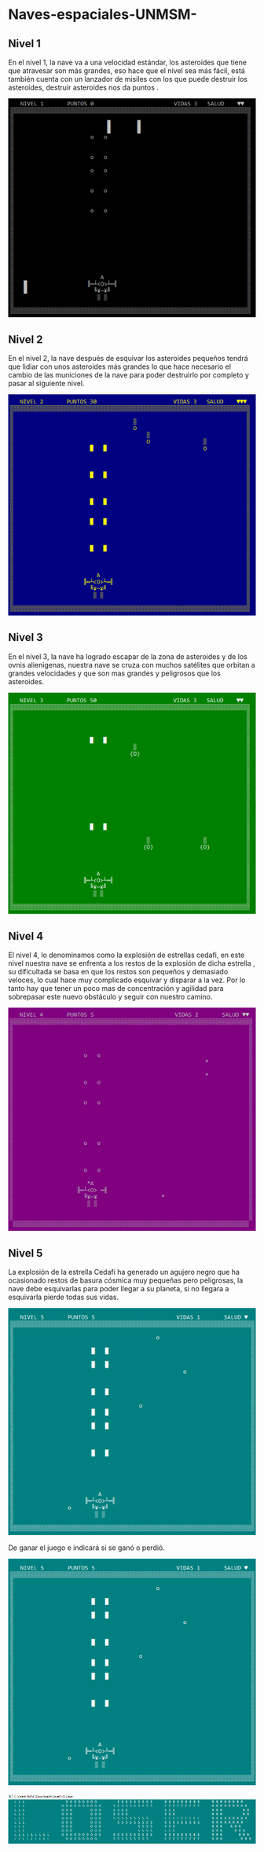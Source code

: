 # Naves-espaciales-UNMSM-

## Nivel 1
En el nivel 1, la nave va a una velocidad estándar, los asteroides que tiene que atravesar son más grandes, eso hace que el nivel sea más fácil, está también cuenta con un lanzador de misiles con los que puede destruir los asteroides, destruir asteroides nos da puntos .

<p align="center">
  <img width="auto" height="auto" src="https://github.com/Marisol-137/Naves-espaciales-UNMSM-FIEE/blob/main/nivel%201%20naves.PNG">
</p>

## Nivel 2
En el nivel 2, la nave después de esquivar los asteroides pequeños tendrá que lidiar con unos asteroides más grandes lo que hace  necesario el cambio de las municiones de la nave para poder destruirlo por completo y pasar al siguiente nivel.

<p align="center">
  <img width="auto" height="auto" src="https://github.com/Marisol-137/Naves-espaciales-UNMSM-FIEE/blob/main/nivel%202%20naves.PNG">
</p>

## Nivel 3
En el nivel 3, la nave ha logrado escapar de la zona de asteroides y de los ovnis alienigenas, nuestra nave se cruza con muchos satélites que orbitan a grandes velocidades y que son mas grandes y peligrosos que los asteroides.

<p align="center">
  <img width="auto" height="auto" src="https://github.com/Marisol-137/Naves-espaciales-UNMSM-FIEE/blob/main/Nivel%203%20naves.PNG">
</p>

## Nivel 4
El nivel 4, lo denominamos como la explosión de estrellas cedafi, en este nivel nuestra nave se enfrenta a los restos de la explosión de dicha estrella , su dificultada se basa en que los restos son pequeños y demasiado veloces, lo cual hace muy complicado esquivar y disparar a la vez.
Por lo tanto hay que tener un poco mas de concentración y agilidad para sobrepasar este nuevo obstáculo y seguir con nuestro camino.
<p align="center">
  <img width="auto" height="auto" src="https://github.com/Marisol-137/Naves-espaciales-UNMSM-FIEE/blob/main/nivel%204%20naves.PNG">
</p>

## Nivel 5
La explosión de la estrella Cedafi ha generado un agujero negro que ha ocasionado restos de basura cósmica muy pequeñas pero peligrosas, la nave debe esquivarlas para poder llegar a su planeta, si no llegara a esquivarla pierde todas sus vidas.

<p align="center">
  <img width="auto" height="auto" src="https://github.com/Marisol-137/Naves-espaciales-UNMSM-FIEE/blob/main/nivel%205%20naves.PNG">
</p>

De ganar el juego e indicará si se ganó o perdió.

<p align="center">
  <img width="auto" height="auto" src="https://github.com/Marisol-137/Naves-espaciales-UNMSM-FIEE/blob/main/nivel%205%20naves.PNG">
</p>

<p align="center">
  <img width="auto" height="auto" src="https://github.com/Marisol-137/Naves-espaciales-UNMSM-FIEE/blob/main/loser.PNG">
</p>


